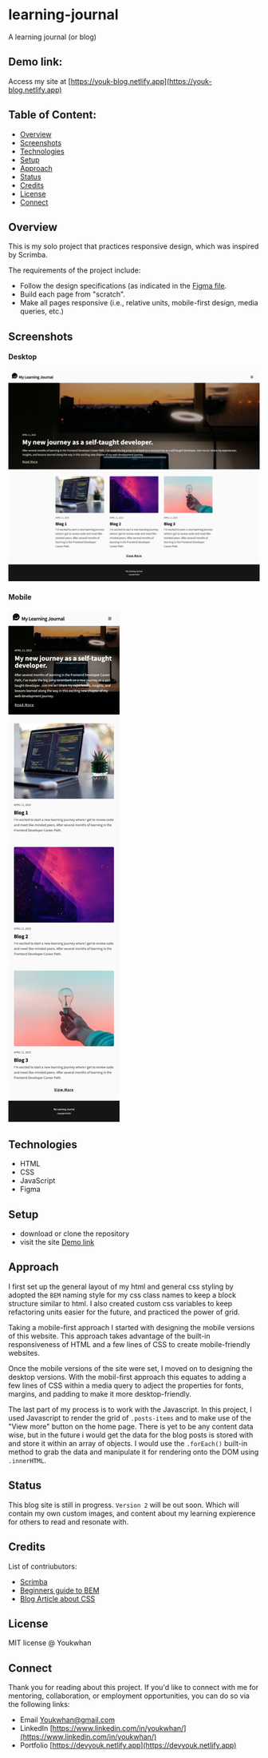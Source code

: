 # learning-journal
A learning journal (or blog)

## Demo link:
Access my site at [https://youk-blog.netlify.app](https://youk-blog.netlify.app)

## Table of Content:

- [Overview](#overview)
- [Screenshots](#screenshots)
- [Technologies](#technologies)
- [Setup](#setup)
- [Approach](#approach)
- [Status](#status)
- [Credits](#credits)
- [License](#license)
- [Connect](#connect)

## Overview
This is my solo project that practices responsive design, which was inspired by Scrimba.

The requirements of the project include:
- Follow the design specifications (as indicated in the [Figma file](https://www.figma.com/file/lXVKwGtzfhsR9tZd4RrPuH/Learning-Journal%2FBlog-(Copy)?node-id=0-1&t=VE34U1UupuqFPBUo-0).
- Build each page from "scratch".
- Make all pages responsive (i.e., relative units, mobile-first design, media queries, etc.)

## Screenshots

#### Desktop
![desktop-capture](screencapture-youk-blog-netlify-app-2023-04-13-16_13_30.png)

#### Mobile
![mobile-capture](screencapture-youk-blog-netlify-app-2023-04-13-16_15_17.png)

## Technologies
- HTML
- CSS
- JavaScript
- Figma

## Setup
- download or clone the repository
- visit the site [Demo link](#demo-link)

## Approach
I first set up the general layout of my html and general css styling by adopted the `BEM` naming style for my css class names to keep a block structure similar to html.
I also created custom css variables to keep refactoring units easier for the future, and practiced the power of grid. 

Taking a mobile-first approach I started with designing the mobile versions of this website. This approach takes advantage of the built-in responsiveness of HTML and a few lines of CSS to create mobile-friendly websites. 

Once the mobile versions of the site were set, I moved on to designing the desktop versions. With the mobil-first approach this equates to adding a few lines of CSS within a media query to adject the properties for fonts, margins, and padding to make it more desktop-friendly.

The last part of my process is to work with the Javascript. In this project, I used Javascript to render the grid of `.posts-items` and to make use of the "View more" button on the home page. There is yet to be any content data wise, but in the future i would get the data for the blog posts is stored with and store it within an array of objects. I would use the `.forEach()` built-in method to grab the data and manipulate it for rendering onto the DOM using `.innerHTML`.

## Status
This blog site is still in progress. `Version 2` will be out soon. Which will contain my own custom images, and content about my learning expierence for others to read and resonate with.

## Credits
List of contriubutors:
- [Scrimba](https://scrimba.com/learn/frontend)
- [Beginners guide to BEM](https://medium.com/js-dojo/a-beginners-guide-to-bem-ba76a36c5880)
- [Blog Article about CSS](https://ananfito.hashnode.dev/responsive-web-design-with-3-lines-of-css)

## License

MIT license @ Youkwhan

## Connect

Thank you for reading about this project. If you'd like to connect with me for mentoring, collaboration, or employment opportunities, you can do so via the following links:

- Email [Youkwhan@gmail.com](**Youkwhan@gmail.com**)
- LinkedIn [https://www.linkedin.com/in/youkwhan/](https://www.linkedin.com/in/youkwhan/)
- Portfolio [https://devyouk.netlify.app](https://devyouk.netlify.app)
